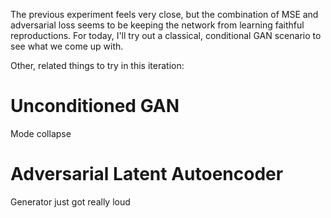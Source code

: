 The previous experiment feels very close, but the combination of MSE and adversarial loss seems to be keeping the network from learning faithful reproductions.  For today, I'll try out a classical, conditional GAN scenario to see what we come up with.

Other, related things to try in this iteration:

# Unconditioned GAN
Mode collapse

# Adversarial Latent Autoencoder
Generator just got really loud


